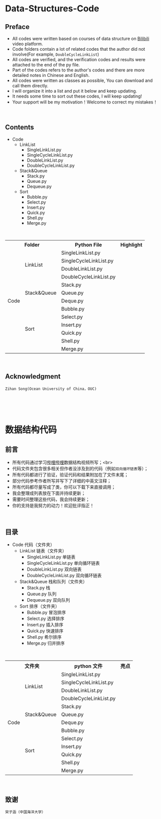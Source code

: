 # Data-Structures-Code


## Preface
* All codes were written based on courses of data structure on [Bilibili](https://www.bilibili.com/video/av21540971? "https://www.bilibili.com/video/av21540971?") video platform. <br>
* Code folders contain a lot of related codes that the author did not involve(For example, `DoubleCycleLinkList`) <br>
* All codes are verified, and the verification codes and results were attached to the end of the py file. <br>
* Part of the codes refers to the author's codes and there are more detailed notes in Chinese and English. <br>
* All codes were written as classes as possible, You can download and call them directly. <br>
* I will organize it into a list and put it below and keep updating. <br>
* It needs some time to sort out these codes, I will keep updating! <br>
* Your support will be my motivation！Welcome to correct my mistakes！<br>


<br>

## Contents

* Code
  * LinkList
    * SingleLinkList.py
    * SingleCycleLinkList.py
    * DoubleLinkList.py
    * DoubleCycleLinkList.py
  * Stack&Queue
    * Stack.py
    * Queue.py
    * Dequeue.py
  * Sort
    * Bubble.py
    * Select.py
    * Insert.py
    * Quick.py
    * Shell.py
    * Merge.py
  
<br>

<table>
 
<tr>
     <th colspan="2"> Folder </th>
     <th> Python File </th>
     <th>Highlight</th>  
</tr>
 
 <tr>
     <td rowspan="13"> Code </td>
     <td rowspan="4"> LinkList </td>
     <td> SingleLinkList.py </td>
     <td> </td>
 </tr>
 
 <tr>
     <td> SingleCycleLinkList.py </td>
     <td> </td>
 </tr>
 
 <tr>
     <td> DoubleLinkList.py </td>
     <td> </td>
 </tr>
 
 <tr>
     <td> DoubleCycleLinkList.py </td>
     <td> </td>
 </tr>
 
 <tr>
     <td rowspan="3"> Stack&Queue </td>
     <td> Stack.py </td>
     <td>  </td>
 </tr>
 
 <tr> 
     <td> Queue.py </td>
     <td>  </td>
 </tr>
 
 <tr> 
     <td> Deque.py </td>
     <td>  </td>
 </tr>

 <tr>
     <td rowspan="6"> Sort </td>
     <td> Bubble.py </td>
      <td>  </td>
 </tr>

 <tr> 
     <td> Select.py </td>
     <td>  </td>
 </tr>
 
 <tr> 
     <td> Insert.py </td>
     <td>  </td>
 </tr>
 
 <tr> 
     <td> Quick.py </td>
     <td>  </td>
 </tr>
 
 <tr> 
     <td> Shell.py </td>
     <td>  </td>
 </tr>
 
 <tr> 
     <td> Merge.py </td>
     <td>  </td>
 </tr>

</table>
<br>

## Acknowledgment
`Zihan Song(Ocean University of China，OUC)`






<br> <br> <br>
# 数据结构代码


## 前言
* 所有代码通过学习[哔哩哔哩](https://www.bilibili.com/video/av21540971? "https://www.bilibili.com/video/av21540971?")数据结构视频所写；<br>
* 代码文件夹包含很多相关但作者没涉及到的代码（例如`双向循环链表`等）；<br>
* 所有代码都进行了验证，验证代码和结果附加在了文件末尾；<br>
* 部分代码参考作者所写并写下了详细的中英文注释；<br>
* 所有代码都尽量写成了类，你可以下载下来直接调用；<br>
* 我会整理成列表放在下面并持续更新；<br>
* 需要时间整理这些代码，我会持续更新；<br>
* 你的支持是我努力的动力！欢迎批评指正！<br>


<br>

## 目录

* Code 代码（文件夹）
  * LinkList 链表（文件夹）
    * SingleLinkList.py 单链表
    * SingleCycleLinkList.py 单向循环链表
    * DoubleLinkList.py 双向链表
    * DoubleCycleLinkList.py 双向循环链表
  * Stack&Queue 栈和队列（文件夹） 
    * Stack.py 栈
    * Queue.py 队列
    * Dequeue.py 双向队列
  * Sort 排序（文件夹）
    * Bubble.py 冒泡排序
    * Select.py 选择排序
    * Insert.py 插入排序
    * Quick.py 快速排序
    * Shell.py 希尔排序
    * Merge.py 归并排序

<br> 

<table>
 
<tr>
     <th colspan="2">文件夹</th>
     <th>python 文件 </th>
     <th>亮点</th>  
</tr>
 
 <tr>
     <td rowspan="13"> Code </td>
     <td rowspan="4">LinkList</td>
     <td> SingleLinkList.py </td>
     <td> </td>
 </tr>
 
 <tr>
     <td> SingleCycleLinkList.py </td>
     <td> </td>
 </tr>
 
 <tr>
     <td> DoubleLinkList.py </td>
     <td> </td>
 </tr>
 
 <tr>
     <td> DoubleCycleLinkList.py </td>
     <td> </td>
 </tr>
 
 <tr>
     <td rowspan="3"> Stack&Queue </td>
     <td> Stack.py </td>
     <td>  </td>
 </tr>
 
 <tr> 
     <td> Queue.py </td>
     <td>  </td>
 </tr>
 
 <tr> 
     <td> Deque.py </td>
     <td>  </td>
 </tr>

 <tr>
     <td rowspan="6"> Sort </td>
     <td> Bubble.py </td>
      <td>  </td>
 </tr>

 <tr> 
     <td> Select.py </td>
     <td>  </td>
 </tr>
 
 <tr> 
     <td> Insert.py </td>
     <td>  </td>
 </tr>
 
 <tr> 
     <td> Quick.py </td>
     <td>  </td>
 </tr>
 
 <tr> 
     <td> Shell.py </td>
     <td>  </td>
 </tr>
 
 <tr> 
     <td> Merge.py </td>
     <td>  </td>
 </tr>

</table>
<br>

## 致谢 

`宋子涵（中国海洋大学）`

 

<br>
